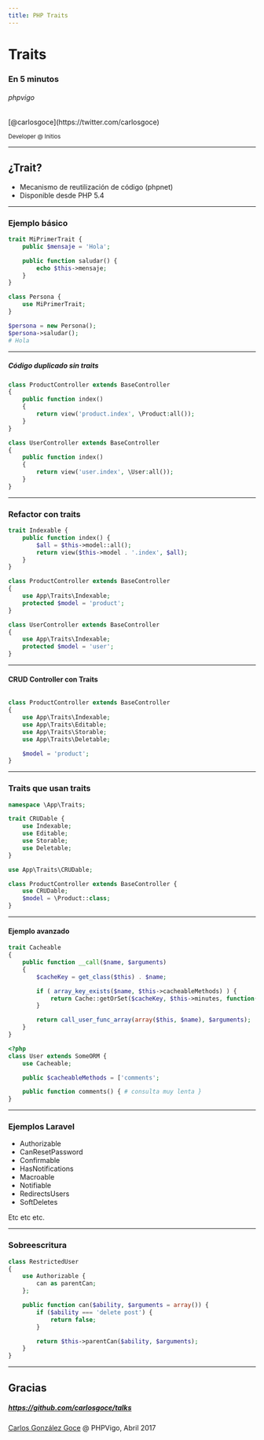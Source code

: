 ```yaml
---
title: PHP Traits
---
```


# Traits
### En 5 minutos
###### phpvigo

<p>[@carlosgoce](https://twitter.com/carlosgoce)</p>
<small>Developer @ Initios</small>


---

## ¿Trait?

* Mecanismo de reutilización de código (phpnet)
* Disponible desde PHP 5.4


---

### Ejemplo básico

```php
trait MiPrimerTrait {
    public $mensaje = 'Hola';

    public function saludar() {
        echo $this->mensaje;
    }
}
```

```php
class Persona {
    use MiPrimerTrait;
}

$persona = new Persona();
$persona->saludar();
# Hola
```


---

##### Código duplicado sin traits

```php
class ProductController extends BaseController
{
    public function index()
    {
        return view('product.index', \Product:all());
    }
}
```

```php
class UserController extends BaseController
{
    public function index()
    {
        return view('user.index', \User:all());
    }
}
```

---

### Refactor con traits

```php
trait Indexable {
    public function index() {
        $all = $this->model::all();
        return view($this->model . '.index', $all);
    }
}

class ProductController extends BaseController
{
    use App\Traits\Indexable;
    protected $model = 'product';
}

class UserController extends BaseController
{
    use App\Traits\Indexable;
    protected $model = 'user';
}
```

---

#### CRUD Controller con Traits


```php

class ProductController extends BaseController
{
    use App\Traits\Indexable;
    use App\Traits\Editable;
    use App\Traits\Storable;
    use App\Traits\Deletable;

    $model = 'product';
}

```

---

### Traits que usan traits

```php
namespace \App\Traits;

trait CRUDable {
    use Indexable;
    use Editable;
    use Storable;
    use Deletable;
}
```

```php
use App\Traits\CRUDable;

class ProductController extends BaseController {
    use CRUDable;
    $model = \Product::class;
}
```

---

#### Ejemplo avanzado

```php
trait Cacheable
{
    public function __call($name, $arguments)
    {
        $cacheKey = get_class($this) . $name;

        if ( array_key_exists($name, $this->cacheableMethods) ) {
            return Cache::getOrSet($cacheKey, $this->minutes, function() { ... });
        }

        return call_user_func_array(array($this, $name), $arguments);
    }
}
```

```php
<?php
class User extends SomeORM {
    use Cacheable;

    public $cacheableMethods = ['comments';

    public function comments() { # consulta muy lenta }
}
```

---

### Ejemplos Laravel

- Authorizable
- CanResetPassword
- Confirmable
- HasNotifications
- Macroable
- Notifiable
- RedirectsUsers
- SoftDeletes

Etc etc etc.

---

### Sobreescritura

```php
class RestrictedUser
{
    use Authorizable {
        can as parentCan;
    };

    public function can($ability, $arguments = array()) {
        if ($ability === 'delete post') {
            return false;
        }

        return $this->parentCan($ability, $arguments);
    }
}
```

---

## Gracias

##### https://github.com/carlosgoce/talks

[Carlos González Goce](https://twitter.com/carlosgoce)
@ PHPVigo, Abril 2017
